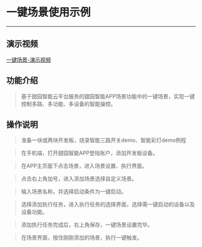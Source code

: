 # 一键场景使用示例
------------------------------------------

## 演示视频

[一键场景-演示视频](https://smart-img.5itianyuan.com/open/one_key_scene.mp4)

## 功能介绍

> 基于甜园智能云平台服务的甜园智能APP场景功能中的一键场景，实现一键控制多路、多功能、多设备的智能操控。

## 操作说明

> 准备一块或两块开发板，烧录智能三路开关demo、智能彩灯demo例程

> 在手机端，打开甜园智能APP登陆账户，添加开发板设备。

> 在APP主页面下点击场景，进入场景设置、执行界面。

> 点击右上角加号，进入添加场景选择自定义场景。

> 输入场景名称，并选择启动条件为一键启动。

> 选择添加执行任务，进入执行任务的选择界面，选择需一键启动的设备以及设备功能。

> 添加执行任务完成后，右上角保存，一键场景设置完毕。

> 在场景界面，按住刚刚添加的场景，执行一键触发。
